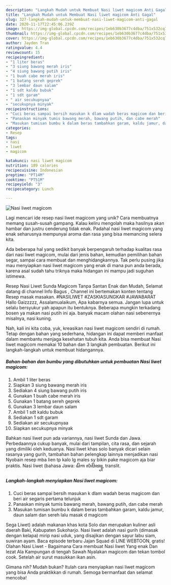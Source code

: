 ```yaml
---
description: "Langkah Mudah untuk Membuat Nasi liwet magicom Anti Gagal"
title: "Langkah Mudah untuk Membuat Nasi liwet magicom Anti Gagal"
slug: 327-langkah-mudah-untuk-membuat-nasi-liwet-magicom-anti-gagal
date: 2020-11-17T22:45:06.239Z
image: https://img-global.cpcdn.com/recipes/1eb630b3677c4dba/751x532cq70/nasi-liwet-magicom-foto-resep-utama.jpg
thumbnail: https://img-global.cpcdn.com/recipes/1eb630b3677c4dba/751x532cq70/nasi-liwet-magicom-foto-resep-utama.jpg
cover: https://img-global.cpcdn.com/recipes/1eb630b3677c4dba/751x532cq70/nasi-liwet-magicom-foto-resep-utama.jpg
author: Jayden Tran
ratingvalue: 4.4
reviewcount: 15
recipeingredient:
- "1 liter beras"
- "3 siung bawang merah iris"
- "4 siung bawang putih iris"
- "1 buah cabe merah iris"
- "1 batang sereh geprek"
- "3 lembar daun salam"
- "1 sdt kaldu bubuk"
- "1 sdt garam"
- " air secukupnyaa"
- "secukupnya minyak"
recipeinstructions:
- "Cuci beras sampai bersih masukan k dlam wadah beras magicom dan beri air segaris pertama telunjuk"
- "Panaskan minyak tumis bawang merah, bawang putih, dan cabe merah"
- "Masukan tumisan bumbu k dalam beras tambahkan garam, kaldu jamur, daun salam dan sereh lalu masak d magicom"
categories:
- Resep
tags:
- nasi
- liwet
- magicom

katakunci: nasi liwet magicom 
nutrition: 189 calories
recipecuisine: Indonesian
preptime: "PT14M"
cooktime: "PT51M"
recipeyield: "3"
recipecategory: Lunch

---
```



![Nasi liwet magicom](https://img-global.cpcdn.com/recipes/1eb630b3677c4dba/751x532cq70/nasi-liwet-magicom-foto-resep-utama.jpg)

Lagi mencari ide resep nasi liwet magicom yang unik? Cara membuatnya memang susah-susah gampang. Kalau keliru mengolah maka hasilnya akan hambar dan justru cenderung tidak enak. Padahal nasi liwet magicom yang enak seharusnya mempunyai aroma dan rasa yang bisa memancing selera kita.

Ada beberapa hal yang sedikit banyak berpengaruh terhadap kualitas rasa dari nasi liwet magicom, mulai dari jenis bahan, kemudian pemilihan bahan segar, sampai cara membuat dan menghidangkannya. Tak perlu pusing jika mau menyiapkan nasi liwet magicom yang enak di mana pun anda berada, karena asal sudah tahu triknya maka hidangan ini mampu jadi suguhan istimewa.

Resep Nasi Liwet Sunda Magicom Tanpa Santan Enak dan Mudah, Selamat datang di channel Info Bagus , Channel ini bertemakan konten tentang Resep masak masakan. #NASILIWET #ZASKIASUNGKAR #JAWABARAT Hallo Gaizzzzz, Assalamualaikum, Apa kabarnya semua. Jangan lupa untuk selalu bersyukur yah apapun itu bentuknya. Beberapa mungkin terkadang bosen ya makan nasi putih ini aja. banyak macam olahan nasi sebenernya misalnya, nasi kuning.


Nah, kali ini kita coba, yuk, kreasikan nasi liwet magicom sendiri di rumah. Tetap dengan bahan yang sederhana, hidangan ini dapat memberi manfaat dalam membantu menjaga kesehatan tubuh kita. Anda bisa membuat Nasi liwet magicom memakai 10 bahan dan 3 langkah pembuatan. Berikut ini langkah-langkah untuk membuat hidangannya.

<!--inarticleads1-->

##### Bahan-bahan dan bumbu yang dibutuhkan untuk pembuatan Nasi liwet magicom:

1. Ambil 1 liter beras
1. Siapkan 3 siung bawang merah iris
1. Sediakan 4 siung bawang putih iris
1. Gunakan 1 buah cabe merah iris
1. Gunakan 1 batang sereh geprek
1. Gunakan 3 lembar daun salam
1. Ambil 1 sdt kaldu bubuk
1. Sediakan 1 sdt garam
1. Sediakan  air secukupnyaa
1. Siapkan secukupnya minyak


Bahkan nasi liwet pun ada variannya, nasi liwet Sunda dan Jawa. Perbedaannya cukup banyak, mulai dari tampilan, cita rasa, dan sejarah yang dimiliki oleh keduanya. Nasi liwet khas solo banyak dicari selain rasanya yang gurih, tambahan bahan pelengkap lainnya menjadikan nasi Nyobain resep mba Iien tp kalo lg males sy bikin pake magicom aja biar praktis. Nasi liwet (bahasa Jawa: ꦱꦼꦒ ꦭꦶꦮꦼꦠ꧀, translit. 

<!--inarticleads2-->

##### Langkah-langkah menyiapkan Nasi liwet magicom:

1. Cuci beras sampai bersih masukan k dlam wadah beras magicom dan beri air segaris pertama telunjuk
1. Panaskan minyak tumis bawang merah, bawang putih, dan cabe merah
1. Masukan tumisan bumbu k dalam beras tambahkan garam, kaldu jamur, daun salam dan sereh lalu masak d magicom


Sega Liwet) adalah makanan khas kota Solo dan merupakan kuliner asli daerah Baki, Kabupaten Sukoharjo. Nasi liwet adalah nasi gurih (dimasak dengan kelapa) mirip nasi uduk, yang disajikan dengan sayur labu siam, suwiran ayam. Baca episode terbaru Jajan Squad di LINE WEBTOON, gratis! Olahan Nasi Liwet - Bagaimana Cara membuat Nasi liwet Yang enak Dan lezat Ala Kampungan di tengah Sawah Nyalakan magicom dan tekan tombol cook. Setelah air surut masukkan ikan asin. 

Gimana nih? Mudah bukan? Itulah cara menyiapkan nasi liwet magicom yang bisa Anda praktikkan di rumah. Semoga bermanfaat dan selamat mencoba!
